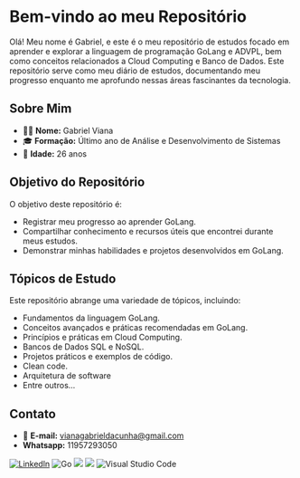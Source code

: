# Bem-vindo ao meu Repositório 

Olá! Meu nome é Gabriel, e este é o meu repositório de estudos focado em aprender e explorar a linguagem de programação GoLang e ADVPL, bem como conceitos relacionados a Cloud Computing e Banco de Dados. Este repositório serve como meu diário de estudos, documentando meu progresso enquanto me aprofundo nessas áreas fascinantes da tecnologia.

## Sobre Mim

- 👨‍💻 **Nome:** Gabriel Viana
- 🎓 **Formação:** Último ano de Análise e Desenvolvimento de Sistemas
- 📅 **Idade:** 26 anos

## Objetivo do Repositório

O objetivo deste repositório é:

- Registrar meu progresso ao aprender GoLang.
- Compartilhar conhecimento e recursos úteis que encontrei durante meus estudos.
- Demonstrar minhas habilidades e projetos desenvolvidos em GoLang.

## Tópicos de Estudo

Este repositório abrange uma variedade de tópicos, incluindo:

- Fundamentos da linguagem GoLang.
- Conceitos avançados e práticas recomendadas em GoLang.
- Princípios e práticas em Cloud Computing.
- Bancos de Dados SQL e NoSQL.
- Projetos práticos e exemplos de código.
- Clean code.
- Arquitetura de software
- Entre outros...


## Contato

- 📧 **E-mail:** vianagabrieldacunha@gmail.com
- **Whatsapp:** 11957293050

[![Linkedln](https://img.shields.io/badge/LinkedIn-0077B5?style=for-the-badge&logo=linkedin&logoColor=white)](https://www.linkedin.com/in/gabriel-viana-cunha/)
![Go](https://img.shields.io/badge/go-%2300ADD8.svg?style=for-the-badge&logo=go&logoColor=white)
[![](https://img.shields.io/badge/Amazon_AWS-232F3E?style=for-the-badge&logo=amazon-aws&logoColor=white)](#)
[![](https://img.shields.io/badge/Microsoft_Excel-217346?style=for-the-badge&logo=microsoft-excel&logoColor=white)](#)
![Visual Studio Code](https://img.shields.io/badge/Visual%20Studio%20Code-0078d7.svg?style=for-the-badge&logo=visual-studio-code&logoColor=white)


